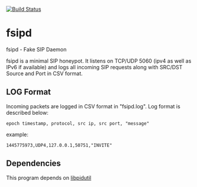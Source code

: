 [![Build Status](https://travis-ci.org/farrokhi/fsipd.svg?branch=master)](https://travis-ci.org/farrokhi/fsipd)

# fsipd

fsipd - Fake SIP Daemon

fsipd is a minimal SIP honeypot. It listens on TCP/UDP 5060 (ipv4 as well as IPv6 if available) and logs all incoming SIP requests along with SRC/DST Source and Port in CSV format.

## LOG Format

Incoming packets are logged in CSV format in "fsipd.log". Log format is described below:

```
epoch timestamp, protocol, src ip, src port, "message"
```

example:

```
1445775973,UDP4,127.0.0.1,50751,"INVITE"
```

## Dependencies

This program depends on [libpidutil](https://github.com/farrokhi/libpidutil)
